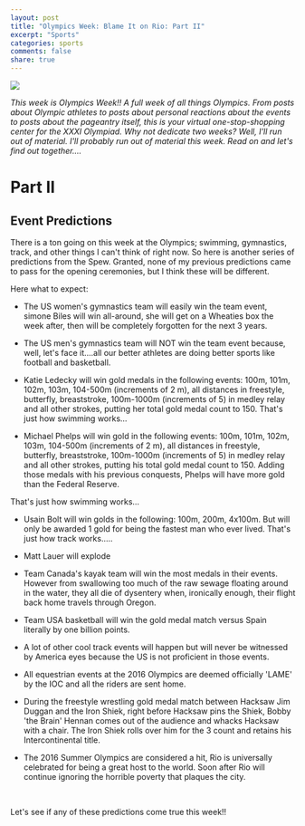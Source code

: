 ```yaml
---
layout: post
title: "Olympics Week: Blame It on Rio: Part II"
excerpt: "Sports"
categories: sports
comments: false
share: true
---
```


![](http://cdn-s3.si.com/styles/inline_gallery_desktop/s3/images/rio-2016-medal-predictions-lead.jpg?itok=z4TDg27-)



*This week is Olympics Week!! A full week of all things Olympics. From posts about Olympic athletes to posts about personal reactions about the events to posts about the pageantry itself, this is your virtual one-stop-shopping center for the XXXI Olympiad. Why not dedicate two weeks? Well, I'll run out of material. I'll probably run out of material this week. Read on and let's find out together....*

# Part II

## Event Predictions


There is a ton going on this week at the Olympics; swimming, gymnastics, track, and other things I can't think of right now. So here is another series of predictions from the Spew. Granted, none of my previous predictions came to pass for the opening ceremonies, but I think these will be different.


Here what to expect:


- The US women's gymnastics team will easily win the team event, simone Biles will win all-around, she will get on a Wheaties box the week after, then will be completely forgotten for the next 3 years.

- The US men's gymnastics team will NOT win the team event because, well, let's face it....all our better athletes are doing better sports like football and basketball.


- Katie Ledecky will win gold medals in the following events: 100m, 101m, 102m, 103m, 104-500m (increments of 2 m), all distances in freestyle, butterfly, breaststroke, 100m-1000m (increments of 5) in medley relay and all other strokes, putting her total gold medal count to 150. That's just how swimming works...


- Michael Phelps will win gold in the following events: 100m, 101m, 102m, 103m, 104-500m (increments of 2 m), all distances in freestyle, butterfly, breaststroke, 100m-1000m (increments of 5) in medley relay and all other strokes, putting his total gold medal count to 150. Adding those medals with his previous conquests, Phelps will have more gold than the Federal Reserve. 

That's just how swimming works...

- Usain Bolt will win golds in the following: 100m, 200m, 4x100m. But will only be awarded 1 gold for being the fastest man who ever lived. That's just how track works.....

- Matt Lauer will explode 


- Team Canada's kayak team will win the most medals in their events. However from swallowing too much of the raw sewage floating around in the water, they all die of dysentery when, ironically enough, their flight back home travels through Oregon. 


- Team USA basketball will win the gold medal match versus Spain literally by one billion points.

- A lot of other cool track events will happen but will never be witnessed by America eyes because the US is not proficient in those events. 


- All equestrian events at the 2016 Olympics are deemed officially 'LAME' by the IOC and all the riders are sent home.

- During the freestyle wrestling gold medal match between Hacksaw Jim Duggan and the Iron Shiek, right before Hacksaw pins the Shiek, Bobby 'the Brain' Hennan comes out of the audience and whacks Hacksaw with a chair. The Iron Shiek rolls over him for the 3 count and retains his Intercontinental title.


- The 2016 Summer Olympics are considered a hit, Rio is universally celebrated for being a great host to the world. Soon after Rio will continue ignoring the horrible poverty that plaques the city. 


<br>

Let's see if any of these predictions come true this week!!











